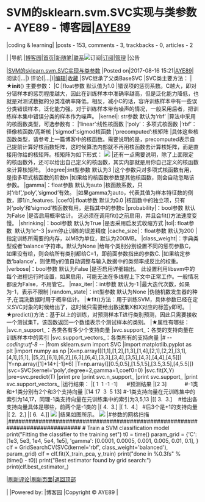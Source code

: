 
# SVM的sklearn.svm.SVC实现与类参数 - AYE89 - 博客园|[AYE89](https://www.cnblogs.com/eniac1946/)
|coding & learning|
|posts - 153, comments - 3, trackbacks - 0, articles - 2

|
|导航
|[博客园](https://www.cnblogs.com/)|[首页](https://www.cnblogs.com/eniac1946/)|[新随笔](https://i.cnblogs.com/EditPosts.aspx?opt=1)|[联系](https://msg.cnblogs.com/send/AYE89)![订阅](//www.cnblogs.com/images/xml.gif)|[订阅](https://www.cnblogs.com/eniac1946/rss)|[管理](https://i.cnblogs.com/)
|公告


|[SVM的sklearn.svm.SVC实现与类参数](https://www.cnblogs.com/eniac1946/p/7373548.html)
|Posted on|2017-08-16 15:21|[AYE89](https://www.cnblogs.com/eniac1946/)|阅读(|...|) 评论(|...|)|[编辑](https://i.cnblogs.com/EditPosts.aspx?postid=7373548)|[收藏](#)
|SVC继承了父类BaseSVC
|SVC类主要方法：
|★__init__() 主要参数：
|C:|float参数 默认值为1.0
|错误项的惩罚系数。C越大，即对分错样本的惩罚程度越大，因此在训练样本中准确率越高，但是泛化能力降低，也就是对测试数据的分类准确率降低。相反，减小C的话，容许训练样本中有一些误分类错误样本，泛化能力强。对于训练样本带有噪声的情况，一般采用后者，把训练样本集中错误分类的样本作为噪声。
|kernel|: str参数 默认为‘rbf’
|算法中采用的核函数类型，可选参数有：
|‘linear’:线性核函数
|‘poly’：多项式核函数
|‘rbf’：径像核函数/高斯核
|‘sigmod’:sigmod核函数
|‘precomputed’:核矩阵
|具体这些核函数类型，请参考上一篇博客中的核函数。需要说明的是，precomputed表示自己提前计算好核函数矩阵，这时候算法内部就不再用核函数去计算核矩阵，而是直接用你给的核矩阵。核矩阵为如下形式：
![](https://images2015.cnblogs.com/blog/1035514/201704/1035514-20170412171732251-379421176.png)
|还有一点需要说明，除了上面限定的核函数外，还可以给出自己定义的核函数，其实内部就是用你自己定义的核函数来计算核矩阵。
|degree|:int型参数 默认为3
|这个参数只对多项式核函数有用，是指多项式核函数的阶数n
|如果给的核函数参数是其他核函数，则会自动忽略该参数。
|gamma|：float参数 默认为auto
|核函数系数，只对‘rbf’,‘poly’,‘sigmod’有效。
|如果gamma为auto，代表其值为样本特征数的倒数，即1/n_features.
|coef0|:float参数 默认为0.0
|核函数中的独立项，只有对‘poly’和‘sigmod’核函数有用，是指其中的参数c
|probability|：bool参数 默认为False
|是否启用概率估计。 这必须在调用fit()之前启用，并且会fit()方法速度变慢。
|shrinking|：bool参数 默认为True
|是否采用启发式收缩方式
|tol|: float参数  默认为1e^-3
|svm停止训练的误差精度
|cache_size|：float参数 默认为200
|指定训练所需要的内存，以MB为单位，默认为200MB。
|class_weight|：字典类型或者‘balance’字符串。默认为None
|给每个类别分别设置不同的惩罚参数C，如果没有给，则会给所有类别都给C=1，即前面参数指出的参数C.
|如果给定参数‘balance’，则使用y的值自动调整与输入数据中的类频率成反比的权重。
|verbose|：bool参数 默认为False
|是否启用详细输出。 此设置利用libsvm中的每个进程运行时设置，如果启用，可能无法在多线程上下文中正常工作。一般情况都设为False，不用管它。
|max_iter|：int参数 默认为-1
|最大迭代次数，如果为-1，表示不限制
|random_state|：int型参数 默认为None
|伪随机数发生器的种子,在混洗数据时用于概率估计。
|★fit()方法：用于训练SVM，具体参数已经在定义SVC对象的时候给出了，这时候只需要给出数据集X和X对应的标签y即可。
|★predict()方法：基于以上的训练，对预测样本T进行类别预测，因此只需要接收一个测试集T，该函数返回一个数组表示个测试样本的类别。
|★属性有哪些：
|svc.n_support_：各类各有多少个支持向量
|svc.support_：各类的支持向量在训练样本中的索引
|svc.support_vectors_：各类所有的支持向量
|\# -*- coding:utf-8 -*-
|from sklearn.svm import SVC
|import matplotlib.pyplot as plt
|import numpy as np
|X=np.array([[1,1],[1,2],[1,3],[1,4],[2,1],[2,2],[3,1],[4,1],[5,1],
|[5,2],[6,1],[6,2],[6,3],[6,4],[3,3],[3,4],[3,5],[4,3],[4,4],[4,5]])
|Y=np.array([1]*14+[-1]*6)
|T=np.array([[0.5,0.5],[1.5,1.5],[3.5,3.5],[4,5.5]])
|svc=SVC(kernel='poly',degree=2,gamma=1,coef0=0)
|svc.fit(X,Y)
|pre=svc.predict(T)
|print pre
|print svc.n_support_
|print svc.support_
|print svc.support_vectors_
|运行结果：
|[ 1  1 -1 -1]      \#预测结果
|[2 3]            \#-1类和+1类分别有2个和3个支持向量
|[14 17  3  5 13] \#-1类支持向量在元训练集中的索引为14,17，同理-1类支持向量在元训练集中的索引为3,5,13
|[[ 3.  3.]    \#给出各支持向量具体是哪些，前两个是-1类的
|[ 4.  3.]
|[ 1.  4.]   \#后3个是+1的支持向量
|[ 2.  2.]
|[ 6.  4.]]
![](https://images2015.cnblogs.com/blog/1035514/201704/1035514-20170412172021345-2078431821.png)
|结果如图所示。
![](https://images2015.cnblogs.com/blog/1035514/201704/1035514-20170411192029001-1818954008.png)
|\#参数的网格扫描
|\#\#\#\#\#\#\#\#\#\#\#\#\#\#\#\#\#\#\#\#\#\#\#\#\#\#\#\#\#\#\#\#\#\#\#\#\#\#\#\#\#\#\#\#\#\#\#\#\#\#\#\#\#\#\#\#\#\#\#\#\#\#\#\#\#\#\#\#\#\#\#\#\#\#\#\#\#\#
\# Train a SVM classification model
print("Fitting the classifier to the training set")
t0 = time()
param_grid = {'C': [1e3, 5e3, 1e4, 5e4, 1e5],
              'gamma': [0.0001, 0.0005, 0.001, 0.005, 0.01, 0.1], }
clf = GridSearchCV(SVC(kernel='rbf', class_weight='balanced'), param_grid)
clf = clf.fit(X_train_pca, y_train)
print("done in %0.3fs" % (time() - t0))
print("Best estimator found by grid search:")
print(clf.best_estimator_)







|[刷新评论](javascript:void(0);)|[刷新页面](#)|[返回顶部](#top)






|
|Powered by:
|博客园
|Copyright © AYE89
|
